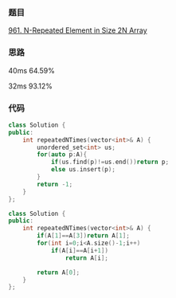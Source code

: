 ### 题目
[961. N-Repeated Element in Size 2N Array](https://leetcode-cn.com/problems/n-repeated-element-in-size-2n-array/submissions/)
### 思路
40ms 64.59%

32ms 93.12%

### 代码
```c++
class Solution {
public:
    int repeatedNTimes(vector<int>& A) {
        unordered_set<int> us;
        for(auto p:A){
            if(us.find(p)!=us.end())return p;
            else us.insert(p);
        }
        return -1;
    }
};
```
```c++
class Solution {
public:
    int repeatedNTimes(vector<int>& A) {
        if(A[1]==A[3])return A[1];
        for(int i=0;i<A.size()-1;i++)
            if(A[i]==A[i+1])
                return A[i];

        return A[0];
    }
};
```
